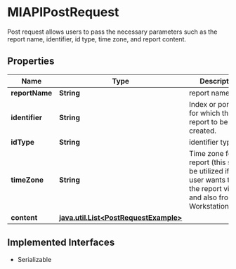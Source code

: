 

# MIAPIPostRequest

Post request allows users to pass the necessary parameters such as the report name, identifier, id type, time zone, and report content.

## Properties

Name | Type | Description | Notes
------------ | ------------- | ------------- | -------------
**reportName** | **String** | report name |  [optional]
**identifier** | **String** | Index or portfolio for which the report to be created. |  [optional]
**idType** | **String** | identifier type |  [optional]
**timeZone** | **String** | Time zone for the report (this shall be utilized if a user wants to use the report via API and also from Workstation/web). |  [optional]
**content** | [**java.util.List&lt;PostRequestExample&gt;**](PostRequestExample.md) |  |  [optional]


## Implemented Interfaces

* Serializable


